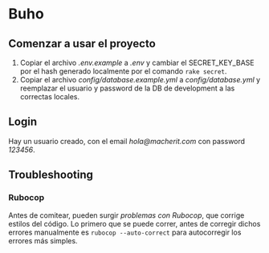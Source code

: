 # Buho

## Comenzar a usar el proyecto
1) Copiar el archivo _.env.example_ a _.env_ y cambiar el SECRET_KEY_BASE por el hash generado localmente por el comando ```rake secret```.
2) Copiar el archivo _config/database.example.yml_ a _config/database.yml_ y reemplazar el usuario y password de la DB de development a las correctas locales.

## Login
Hay un usuario creado, con el email _hola@macherit.com_ con password _123456_.

## Troubleshooting

### Rubocop
Antes de comitear, pueden surgir *problemas con Rubocop*, que corrige estilos del código. Lo primero que se puede correr, antes de corregir dichos errores manualmente es ```rubocop --auto-correct``` para autocorregir los errores más simples.

